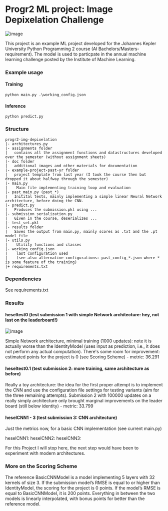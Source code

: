 # Progr2 ML project: Image Depixelation Challenge

![image](https://github.com/heseltime/progr2-img-depixelation/assets/66922223/b77b053e-d32e-4b5f-bc86-64042590cbec)

This project is an example ML project developed for the Johannes Kepler University Python Programming 2 course (AI Bachelors/Masters-requirement). The model is used to particpate in the annual machine learning challenge posted by the Institute of Machine Learning.

### Example usage

#### Training
```
python main.py .\working_config.json
```

#### Inference
```
python predict.py
```

### Structure
```
progr2-img-depixelation
|- architectures.py
|- assignments folder
|   contains all the assignment functions and datastructures developed over the semester (without assignment sheets)
|- doc folder
|   additional images and other materials for documentation
|- example-project-past-yr folder
|   project template from last year (I took the course then but dropped it about halfway through the semester)
|- main.py
|    Main file implementing training loop and evaluation
|- past_main.py (past_*)
|   Initital tests, mainly implementing a simple linear Neural Network architecture, before doing the CNN.
|- predict.py
|   Produces the submission.pkl using ...
|- submission_serialization.py
|   Given in the course, deserializes ...
|- test_set.pkl
|- results folder
|   Saves the output from main.py, mainly scores as .txt and the .pt model file
|- utils.py
|    Utility functions and classes
|- working_config.json
|    last configuration used 
|    (see also alternative configurations: past_config_*.json where * is some feature of the training)
|+ requirements.txt
```

### Dependencies
See requirements.txt

### Results

#### heseltest0 (test submission 1 with simple Network architecture: hey, not last on the leaderboard!)

![image](https://github.com/heseltime/progr2-img-depixelation/assets/66922223/fab3d824-9a1b-4cac-8bb0-b7e93f2d3ab1)

Simple Network architecture, minimal training (1000 updates): note it is actually worse than the IdentityModel (uses input as prediction, i.e., it does not perform any actual computation). There's some room for improvement: estimated points for the project is 0 (see Scoring Scheme) - metric: 36.291  

#### heseltest0.1 (test submission 2: more training, same architecture as before)

Really a toy architecture: the idea for the first proper attempt is to implement the CNN and use the configuration file settings for testing variants (aim for the three remaining attempts). Submission 2 with 100000 updates on a really simply architecture only brought marginal improvements on the leader board (still below identity) - metric: 33.799

#### heselCNN1 - 3 (test submission 3: CNN architecture)

Just the metrics now, for a basic CNN implementation (see current main.py)

heselCNN1:
heselCNN2:
heselCNN3: 

For this Project I will stop here, the next step would have been to experiment with modern architectures.

### More on the Scoring Scheme

The reference BasicCNNModel is a model implementing 5 layers with 32 kernels of size 3. If the submission model’s RMSE is equal to or higher than IdentityModel, the scoring for the project is 0 points. If the model’s RMSE is equal to BasicCNNModel, it is 200 points. Everything in between the two models is linearly interpolated, with bonus points for better than the reference model. 
